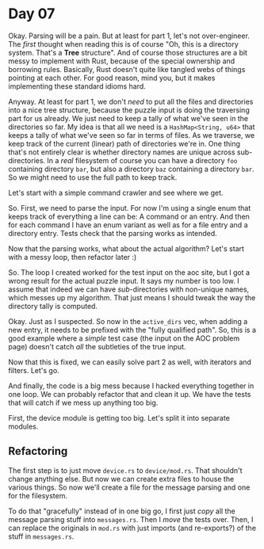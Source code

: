 # Day 07

Okay. Parsing will be a pain. But at least for part 1, let's not over-engineer. The _first_ thought when reading this 
is of course "Oh, this is a directory system. That's a __Tree__ structure". And of course those structures are a bit messy to 
implement with Rust, because of the special ownership and borrowing rules. Basically, Rust doesn't quite like tangled webs of things 
pointing at each other. For good reason, mind you, but it makes implementing these standard idioms hard.

Anyway. At least for part 1, we don't _need_ to put all the files and directories into a nice tree structure, because the puzzle input 
is doing the traversing part for us already. We just need to keep a tally of what we've seen in the directories so far. My idea is that 
all we need is a `HashMap<String, u64>` that keeps a tally of what we've seen so far in terms of files. As we traverse, we keep track of 
the current (linear) path of directories we're in. One thing that's not entirely clear is whether directory names are unique across 
sub-directories. In a _real_ filesystem of course you can have a directory `foo` containing directory `bar`, but also a directory 
`baz` containing a directory `bar`. So we might need to use the full path to keep track.

Let's start with a simple command crawler and see where we get.

So. First, we need to parse the input. For now I'm using a single enum that keeps track of everything a line can be: A command or an entry. 
And then for each command I have an enum variant as well as for a file entry and a directory entry. Tests check that the parsing works as intended.

Now that the parsing works, what about the actual algorithm? Let's start with a messy loop, then refactor later :)

So. The loop I created worked for the test input on the aoc site, but I got a wrong result for the actual puzzle input. It says my number is too low. 
I assume that indeed we can have _sub_-directories with non-unique names, which messes up my algorithm. That just means I should tweak the way the 
directory tally is computed.

Okay. Just as I suspected. So now in the `active_dirs` vec, when adding a new entry, it needs to be prefixed with the "fully qualified path". So, this 
is a good example where a _simple_ test case (the input on the AOC problem page) doesn't catch _all_ the subtleties of the true input.

Now that this is fixed, we can easily solve part 2 as well, with iterators and filters. Let's go.

And finally, the code is a big mess because I hacked everything together in one loop. We can probably refactor that and clean it up. We have the tests that 
will catch if we mess up anything too big.

First, the device module is getting too big. Let's split it into separate modules.

## Refactoring
The first step is to just move `device.rs` to `device/mod.rs`. That shouldn't change anything else. But now we can create extra files to house the various things. So now
we'll create a file for the message parsing and one for the filesystem.

To do that "gracefully" instead of in one big go, I first just _copy_ all the message parsing stuff into `messages.rs`. Then I _move_ the tests over. Then, I can replace the 
originals in `mod.rs` with just imports (and re-exports?) of the stuff in `messages.rs`.